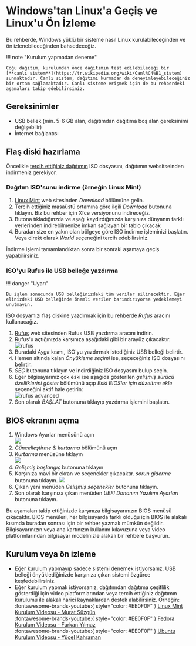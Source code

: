 # Windows'tan Linux'a Geçiş ve Linux'u Ön İzleme

Bu rehberde, Windows yüklü bir sisteme nasıl Linux kurulabileceğinden ve ön izlenebileceğinden bahsedeceğiz.

!!! note "Kurulum yapmadan deneme"

    Çoğu dağıtım, kurulumdan önce dağıtımın test edilebileceği bir [**canlı sistem**](https://tr.wikipedia.org/wiki/Canl%C4%B1_sistem) sunmaktadır. Canlı sistem, dağıtımı kurmadan da deneyimleyebileceğiniz bir ortam sağlamaktadır. Canlı sisteme erişmek için de bu rehberdeki aşamaları takip edebilirsiniz.

## Gereksinimler

- USB bellek (min. 5-6 GB alan, dağıtımdan dağıtıma boş alan gereksinimi değişebilir)
- İnternet bağlantısı

## Flaş diski hazırlama

Öncelikle [tercih ettiğiniz dağıtımın](./01_hangi_dagitim.md) ISO dosyasını, dağıtımın websitseinden indirmeniz gerekiyor.

### Dağıtım ISO'sunu indirme (örneğin Linux Mint)

1. [Linux Mint](https://linuxmint.com/) web sitesinden _Download_ bölümüne gelin.
2. Tercih ettiğiniz masaüstü ortamına göre ilgili _Download_ butonuna tıklayın. Biz bu rehber için Xfce versiyonunu indireceğiz.
3. Butona tıkladığınzda ve aşağı kaydırdığınızda karşınıza dünyanın farklı yerlerinden indirebilmenize imkan sağlayan bir tablo çıkacak
4. Buradan size en yakın olan bölgeye göre ISO indirme işleminizi başlatın. Veya direkt olarak _World_ seçeneğini tercih edebilirsiniz.

İndirme işlemi tamamlandıktan sonra bir sonraki aşamaya geçiş yapabilirsiniz.

### ISO'yu Rufus ile USB belleğe yazdırma

!!! danger "Uyarı"

    Bu işlem sonucunda USB belleğinizdeki tüm veriler silinecektir. Eğer elinizdeki USB belleğinde önemli veriler barındırıyorsa yedeklemeyi unutmayın.

ISO dosyamızı flaş diskine yazdırmak için bu rehberde _Rufus_ aracını kullanacağız.

<ol>
  <li>
    <a href="https://rufus.ie/tr">Rufus</a> web sitesinden Rufus USB yazdırma aracını indirin.
  </li>
  <li>
    Rufus'u açtığınızda karşınıza aşağıdaki gibi bir arayüz çıkacaktır.<br>
    <img src="../assets/04/rufus_01.png" alt="rufus">
  </li>
  <li>
    Buradaki <em>Aygıt</em> kısmı, ISO'yu yazdırmak istediğiniz USB belleği belirtir.
  </li>
  <li>
    Hemen altında kalan <em>Önyükleme seçimi</em> ise, seçeceğiniz ISO dosyasını belirtir.
  </li>
  <li>
    <em>SEÇ</em> butonuna tıklayın ve indirdiğiniz ISO dosyasını bulup seçin.
  </li>
  <li>
    Eğer bilgisayarınız çok eski ise aşağıda gösterilen <em>gelişmiş sürücü özelliklerini göster</em> bölümünü açıp <em>Eski BIOSlar için düzeltme ekle</em> seçeneğini aktif hale getirin:<br>
    <img src="../assets/04/rufus_02.png" alt="rufus advanced"><br>
  </li>
  <li>
    Son olarak <em>BAŞLAT</em> butonuna tıklayıp yazdırma işlemini başlatın.
  </li>
</ol>

## BIOS ekranını açma

<ol>
    <li>
        Windows Ayarlar menüsünü açın<br>
        <img src="../assets/04/bios_01.png"/>
    </li>
    <li>
        <em>Güncelleştirme & kurtarma</em> bölümünü açın
    </li>
    <li>
        <em>Kurtarma</em> menüsüne tıklayın<br>
        <img src="../assets/04/bios_02.png"/>
    </li>
    <li>
        <em>Gelişmiş başlangıç</em> butonuna tıklayın
    </li>
    <li>
        Karşınıza mavi bir ekran ve seçenekler çıkacaktır. <em>sorun giderme</em> butonuna tıklayın.
        <img src="../assets/04/bios_03.png"/>
    </li>
    <li>
        Çıkan yeni menüden <em>Gelişmiş seçenekler</em> butonuna tıklayın.
    </li>
    <li>
       Son olarak karşınıza çıkan menüden <em>UEFI Donanım Yazılımı Ayarları</em> butonuna tıklayın.
    </li>
</ol>

Bu aşamaları takip ettiğinizde karşınıza bilgisayarınızın BIOS menüsü çıkacaktır. BIOS menüleri, her bilgisayarda farklı olduğu için BIOS ile alakalı kısımda buradan sonrası için bir rehber yazmak mümkün değildir. Bilgisayarınızın veya ana kartınızın kullanım kılavuzuna veya video platformlarından bilgisayar modelinizle alakalı bir rehbere başvurun.

## Kurulum veya ön izleme

- Eğer kurulum yapmayıp sadece sistemi denemek istiyorsanız. USB belleği önyüklediğinizde karşınıza çıkan sistemi özgürce keşfedebilirsiniz.
- Eğer kurulum yapmak istiyorsanız, dağıtımdan dağıtıma çeşitlilik gösterdiği için video platformlarından veya tercih ettiğiniz dağıtımın kurulumu ile alakalı harici kaynaklardan destek alabilirsiniz. Örneğin:<br>
  :fontawesome-brands-youtube:{ style="color: #EE0F0F" } [Linux Mint Kurulum Videosu - Murat Süzgün](https://www.youtube.com/watch?v=MQZArEZrx9Y)<br>
  :fontawesome-brands-youtube:{ style="color: #EE0F0F" } [Fedora Kurulum Videosu - Furkan Yılmaz](https://www.youtube.com/watch?v=4wzRKargwXA)<br>
  :fontawesome-brands-youtube:{ style="color: #EE0F0F" } [Ubuntu Kurulum Videosu - Yücel Kahraman](https://www.youtube.com/watch?v=b9uFnHwBLn0)

